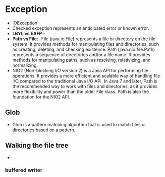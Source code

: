 # Exception
- IOException
- Checked exception represents an anticipated error or known error.
- **LBYL vs EAFP**:- 
- **Path vs File**:- File (java.io.File) represents a file or directory on the file system. It provides methods for manipulating files and directories, such as creating, deleting, and checking existence. Path (java.nio.file.Path) represents a sequence of directories and/or a file name. It provides methods for manipulating paths, such as resolving, relativizing, and normalizing.
- NIO2 (Non-blocking I/O version 2) is a Java API for performing file operations. It provides a more efficient and scalable way of handling file I/O compared to the traditional Java I/O API. In Java 7 and later, Path is the recommended way to work with files and directories, as it provides more flexibility and power than the older File class. Path is also the foundation for the NIO2 API.
## Glob
- Glob is a pattern matching algorithm that is used to match files or directories based on a pattern.

## Walking the file tree
- 

### buffered writer




